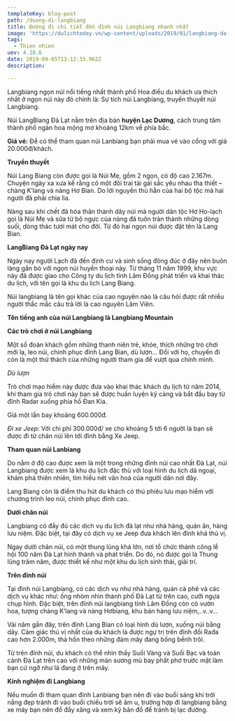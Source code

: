 ```yaml
---
templateKey: blog-post
path: /duong-di-langbiang
title: Đường đi chi tiết đến đỉnh núi Langbiang nhanh nhất
image: 'https://dulichtoday.vn/wp-content/uploads/2019/01/langbiang-da-lat-dinh.jpg' 
tags:
  - Thien nhien
uev: 4.18.6
date: 2019-09-05T13:12:33.962Z
description:

---
```


Langbiang ngọn núi nổi tiếng nhất thành phố Hoa điều du khách ưa thích nhất ở ngọn núi này đó chính là: Sự tích núi Langbiang, truyền thuyết núi Langbiang.

Núi LangBiang Đà Lạt nằm trên địa bàn **huyện Lạc Dương**, cách trung tâm thành phố ngàn hoa mộng mơ khoảng 12km về phía bắc.

**Giá vé:**
Để có thể tham quan núi Lanbiang bạn phải mua vé vào cổng với giá 20.000đ/khách.


**Truyền thuyết**

Núi Lang Biang còn được gọi là Núi Mẹ, gồm 2 ngọn, có độ cao 2.167m. Chuyện ngày xa xưa kể rằng có một đôi trai tài gái sắc yêu nhau tha thiết – chàng K’lang và nàng Hơ Bian. Do lời nguyền thù hằn của hai bộ tộc mà hai người đã phải chia lìa.

Nàng sau khi chết đã hóa thân thành dãy núi mà người dân tộc Hơ Ho-lạch gọi là Núi Mẹ và sữa từ bộ ngực của nàng đã tuôn tràn thành những dòng suối, dòng thác tươi mát cho đời. Từ đó hai ngọn núi được đặt tên là Lang Bian.


**LangBiang Đà Lạt ngày nay**

Ngày nay người Lạch đã đến định cư và sinh sống đông đúc ở đây nên buôn làng gắn bó với ngọn núi huyền thoại này. Từ tháng 11 năm 1999, khu vực này đã được giao cho Công ty du lịch tỉnh Lâm Ðồng phát triển và khai thác du lịch, với tên gọi là khu du lịch Lang Biang.

Núi langbiang là tên gọi khác của cao nguyên nào là câu hỏi được rất nhiều người thắc mắc câu trả lời là cao nguyên Lâm Viên.

**Tên tiếng anh của núi Langbiang là Langbiang Mountain**


**Các trò chơi  ở núi Langbiang**

Một số đoàn khách gồm những thanh niên trẻ, khỏe, thích những trò chơi mới lạ, leo núi, chinh phục đỉnh Lang Bian, dù lượn… Ðối với họ, chuyến đi còn là một thử thách của những người tham gia để vượt qua chính mình.

*Dù lượn*

Trò chơi mạo hiểm này được đưa vào khai thác khách du lịch từ năm 2014, khi tham gia trò chơi này bạn sẽ được huấn luyện kỹ càng và bắt đầu bay từ đỉnh Radar xuống phía hồ Đan Kia.

Giá một lần bay khoảng 600.000đ.

*Đi xe Jeep:*
Với chi phí 300.000đ/ xe cho khoảng 5 tới 6 người là bạn sẽ được đi từ chân núi lên tới đỉnh bằng Xe Jeep.


**Tham quan núi Lanbiang**

Do nằm ở độ cao được xem là một trong những đỉnh núi cao nhất Đà Lạt, núi Langbiang được xem là khu du lịch đặc thù với loại hình du lịch dã ngoại, khám phá thiên nhiên, tìm hiểu nét văn hoá của người dân nơi đây.

Lang Biang còn là điểm thu hút du khách có thú phiêu lưu mạo hiểm với chương trình leo núi, chinh phục đỉnh cao.


**Dưới chân núi**

Langbiang có đầy đủ các dịch vụ du lịch đà lạt như nhà hàng, quán ăn, hàng lưu niệm. Đặc biệt, tại đây có dịch vụ xe Jeep đưa khách lên đỉnh khá thú vị.

Ngay dưới chân núi, có một thung lũng khá lớn, nơi tổ chức thành công lễ hội 100 năm Đà Lạt hình thành và phát triển. Do đó, nó được gọi là Thung lũng trăm năm, được thiết kế như một khu du lịch sinh thái, giải trí.


**Trên đỉnh núi**

Tại đỉnh núi Langbiang, có các dịch vụ như nhà hàng, quán cà phê và các dịch vụ khác như: ống nhòm nhìn thành phố Đà Lạt từ trên cao, cưỡi ngựa chụp hình. Đặc biệt, trên đỉnh núi langbiang tỉnh Lâm Đồng còn có vườn hoa, tượng chàng K’lang và nàng Hơbiang, khu bán hàng lưu niệm,..v..v…

Vài năm gần đây, trên đỉnh Lang Bian có loại hình dù lượn, xuống núi bằng dây. Cảm giác thú vị nhất của du khách là được ngự trị trên đỉnh đồi Rađa cao hơn 2.000m, thả hồn theo những đám mây đang bồng bềnh trôi.

Từ trên đỉnh núi, du khách có thể nhìn thấy Suối Vàng và Suối Bạc và toàn cảnh Đà Lạt trên cao với những màn sương mù bay phất phơ trước mặt làm bạn cứ ngỡ như là đang ở trên mây.

**Kinh nghiệm đi Langbiang**

Nếu muốn đi tham quan đỉnh Lanbiang bạn nên đi vào buổi sáng khi trời nắng đẹp tránh đi vào buổi chiều trời sẽ âm u, trường hợp đi langbiang bằng xe máy bạn nên đổ đầy xăng và xem kỹ bản đồ để tránh bị lạc đường.
